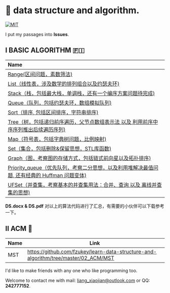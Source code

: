 # :tada: data structure and algorithm.

[![MIT](https://img.shields.io/badge/license-MIT-brightgreen.svg)](https://github.com/fzukey/learn-data-structure-and-algorithm/blob/master/LICENSE)

I put my passages into **Issues**.

## I BASIC ALGORITHM :finland:

| Name                                                         |
| :----------------------------------------------------------- |
| [Range(区间问题，素数筛法)](https://github.com/fzukey/learn-data-structure-and-algorithm/tree/master/01_basic/01_range) |
| [List（线性表，涉及数学的排列组合以及约瑟夫环)](https://github.com/fzukey/learn-data-structure-and-algorithm/tree/master/01_basic/02_sequence) |
| [Stack（栈，包括最大栈，单调栈，还有一个编序方案问题待完成)](https://github.com/fzukey/learn-data-structure-and-algorithm/tree/master/01_basic/03_stack) |
| [Queue（队列，包括约瑟夫环，数组模拟队列)](https://github.com/fzukey/learn-data-structure-and-algorithm/tree/master/01_basic/04_queue) |
| [Sort（排序,  包括区间排序，字符串排序)](https://github.com/fzukey/learn-data-structure-and-algorithm/tree/master/01_basic/05_sort) |
| [Tree（树，包括递归前序遍历，父节点数组表示法 以及 利用前序中序序列推出后续遍历序列)](https://github.com/fzukey/learn-data-structure-and-algorithm/tree/master/01_basic/06_tree) |
| [Map（符号表，包括字典树问题，比例映射)](https://github.com/fzukey/learn-data-structure-and-algorithm/tree/master/01_basic/07_map) |
| [Set（集合，包括删除&保留思想，STL库函数)](https://github.com/fzukey/learn-data-structure-and-algorithm/tree/master/01_basic/08_set) |
| [Graph（图，考察图的存储方式，包括链式前向星以及拓扑排序)](https://github.com/fzukey/learn-data-structure-and-algorithm/tree/master/01_basic/10_graph) |
| [Priority_queue（优先队列，考察二分思想，以及利用堆解决最值问题, 还有经典的 Huffman 问题变体)](https://github.com/fzukey/learn-data-structure-and-algorithm/tree/master/01_basic/11_priority_queue) |
| [UFSet（并查集，考察基本的并查集用法：合并、查询 以及 离线并查集的思想)](https://github.com/fzukey/learn-data-structure-and-algorithm/tree/master/01_basic/12_UFSet) |

**DS.docx & DS.pdf** 对以上的算法代码进行了汇总，有需要的小伙伴可以下载参考一下。



## II ACM :construction:

| Name | Link                                                         |
| ---- | ------------------------------------------------------------ |
| MST  | https://github.com/fzukey/learn-data-structure-and-algorithm/tree/master/02_ACM/MST |

I'd like to make friends with any one who like programming too.

Welcome to contact me with mail: liang_xiaojian@outlook.com or QQ: **242777152**.
